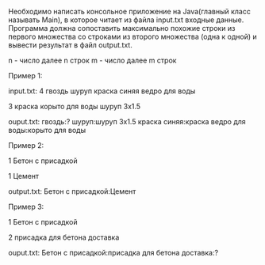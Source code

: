 Необходимо написать консольное приложение на Java(главный класс называть Main), в которое читает из файла input.txt 
входные данные.
Программа должна сопоставить максимально похожие строки из первого множества со строками из второго множества 
(одна к одной) и вывести результат в файл output.txt.

n - число
далее n строк
m - число
далее m строк

Пример 1:

input.txt:
4
гвоздь
шуруп
краска синяя
ведро для воды

3
краска
корыто для воды
шуруп 3х1.5

ouput.txt:
гвоздь:?
шуруп:шуруп 3х1.5
краска синяя:краска
ведро для воды:корыто для воды

Пример 2:

1
Бетон с присадкой

1
Цемент

output.txt:
Бетон с присадкой:Цемент


Пример 3:

1
Бетон с присадкой

2
присадка для бетона
доставка

ouput.txt:
Бетон с присадкой:присадка для бетона
доставка:?
